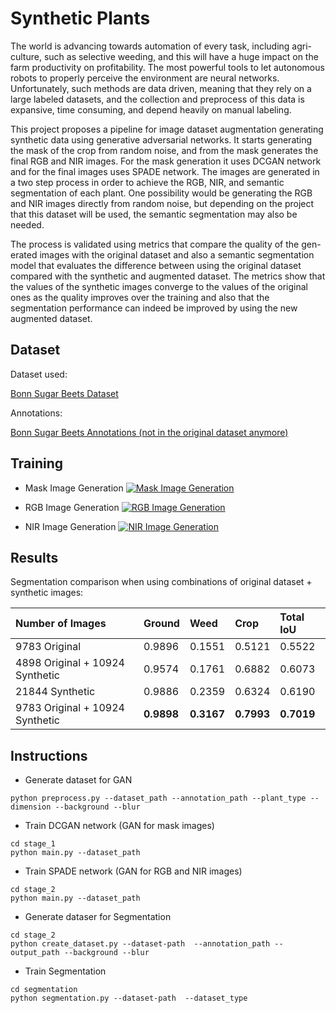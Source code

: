# Synthetic Plants

The world is advancing towards automation of every task, including agri- culture, such as selective weeding, and this will have a huge impact on the farm productivity on profitability. The most powerful tools to let autonomous robots to properly perceive the environment are neural networks. Unfortunately, such methods are data driven, meaning that they rely on a large labeled datasets, and the collection and preprocess of this data is expansive, time consuming, and depend heavily on manual labeling.

This project proposes a pipeline for image dataset augmentation generating synthetic data using generative adversarial networks. It starts generating the mask of the crop from random noise, and from the mask generates the final RGB and NIR images. For the mask generation it uses DCGAN network and for the final images uses SPADE network. The images are generated in a two step process in order to achieve the RGB, NIR, and semantic segmentation of each plant. One possibility would be generating the RGB and NIR images directly from random noise, but depending on the project that this dataset will be used, the semantic segmentation may also be needed.

The process is validated using metrics that compare the quality of the gen- erated images with the original dataset and also a semantic segmentation model that evaluates the difference between using the original dataset compared with the synthetic and augmented dataset. The metrics show that the values of the synthetic images converge to the values of the original ones as the quality improves over the training and also that the segmentation performance can indeed be improved by using the new augmented dataset.

## Dataset

Dataset used:

[Bonn Sugar Beets Dataset](http://www.ipb.uni-bonn.de/datasets_IJRR2017/annotations/cropweed/)

Annotations:

[Bonn Sugar Beets Annotations (not in the original dataset anymore)](https://gitlab.com/ibiscp/sugar_beet_annotation)

## Training

* Mask Image Generation
[![Mask Image Generation](https://i.ytimg.com/vi/v2xjxWj6xKI/1.jpg)](https://www.youtube.com/watch?v=v2xjxWj6xKI)

* RGB Image Generation
[![RGB Image Generation](https://i.ytimg.com/vi/6gSF-rcAYKI/1.jpg)](https://www.youtube.com/watch?v=6gSF-rcAYKI)

* NIR Image Generation
[![NIR Image Generation](https://i.ytimg.com/vi/v6mq-mdmbDI/1.jpg)](https://www.youtube.com/watch?v=v6mq-mdmbDI)

## Results

Segmentation comparison when using combinations of original dataset + synthetic images:

| Number of Images                | Ground     | Weed       | Crop       | Total IoU  |
| :------------------------------ | :--------- | :--------- | :--------- | :--------- |
| 9783 Original                   | 0.9896     | 0.1551     | 0.5121     | 0.5522     |
| 4898 Original + 10924 Synthetic | 0.9574     | 0.1761     | 0.6882     | 0.6073     |
| 21844 Synthetic                 | 0.9886     | 0.2359     | 0.6324     | 0.6190     |
| 9783 Original + 10924 Synthetic | **0.9898** | **0.3167** | **0.7993** | **0.7019** |

## Instructions

* Generate dataset for GAN

`python preprocess.py --dataset_path --annotation_path --plant_type --dimension --background --blur`

* Train DCGAN network (GAN for mask images)

```
cd stage_1
python main.py --dataset_path
```

* Train SPADE network (GAN for RGB and NIR images)

```
cd stage_2
python main.py --dataset_path
```

* Generate dataser for Segmentation

```
cd stage_2
python create_dataset.py --dataset-path  --annotation_path --output_path --background --blur
```

* Train Segmentation

```
cd segmentation
python segmentation.py --dataset-path  --dataset_type
```
